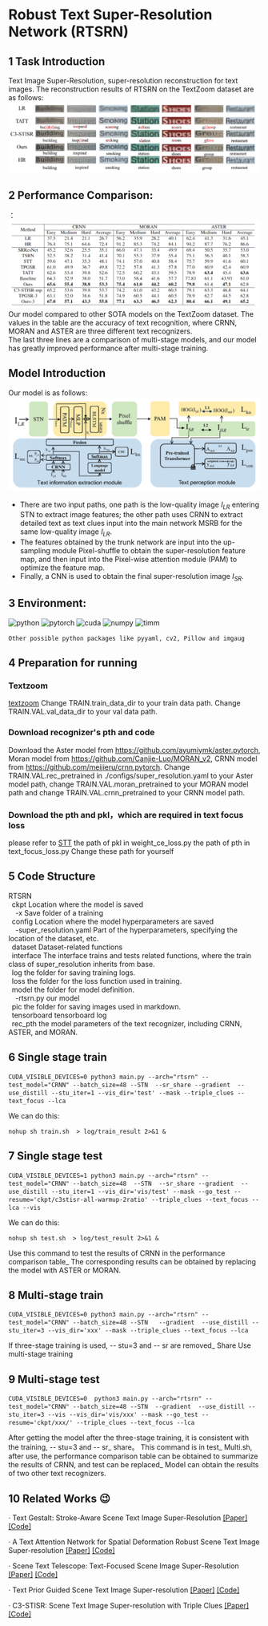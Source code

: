 # Robust Text Super-Resolution Network (RTSRN)



## 1 Task Introduction

Text Image Super-Resolution, super-resolution reconstruction for text images. The reconstruction results of RTSRN on the TextZoom dataset are as follows:
![visualization](./pic/visualization.jpg)
## 2 Performance Comparison:
：
![main table](./pic/main_table.png)
Our model compared to other SOTA models on the TextZoom dataset. The values in the table are the accuracy of text recognition, where CRNN, MORAN and ASTER are three different text recognizers.
<br>
The last three lines are a comparison of multi-stage models, and our model has greatly improved performance after multi-stage training.
## Model Introduction

Our model is as follows:
![visualization](./pic/architecture.jpg)

- There are two input paths, one path is the low-quality image $I_{LR}$ entering STN to extract image features; the other path uses CRNN to extract detailed text as text clues input into the main network MSRB for the same low-quality image $I_{LR}$.
- The features obtained by the trunk network are input into the up-sampling module Pixel-shuffle to obtain the super-resolution feature map, and then input into the Pixel-wise attention module (PAM) to optimize the feature map.
- Finally, a CNN is used to obtain the final super-resolution image $I_{SR}$.
## 3 Environment:


![python](https://img.shields.io/badge/python-v3.8-green.svg?style=plastic)
![pytorch](https://img.shields.io/badge/pytorch-v1.10-green.svg?style=plastic)
![cuda](https://img.shields.io/badge/cuda-v11.0-green.svg?style=plastic)
![numpy](https://img.shields.io/badge/numpy-1.18-green.svg?style=plastic)
![timm](https://img.shields.io/badge/timm-0.6.11-green.svg?style=plastic)

```
Other possible python packages like pyyaml, cv2, Pillow and imgaug
```

## 4 Preparation for running

### Textzoom


[textzoom](https://drive.google.com/drive/folders/1WRVy-fC_KrembPkaI68uqQ9wyaptibMh)
Change TRAIN.train_data_dir to your train data path. Change TRAIN.VAL.val_data_dir to your val data path.


### Download recognizer's pth and code

Download the Aster model from https://github.com/ayumiymk/aster.pytorch, Moran model from https://github.com/Canjie-Luo/MORAN_v2, CRNN model from https://github.com/meijieru/crnn.pytorch.
Change TRAIN.VAL.rec_pretrained in ./configs/super_resolution.yaml to your Aster model path, change TRAIN.VAL.moran_pretrained to your MORAN model path and change TRAIN.VAL.crnn_pretrained to your CRNN model path.
### Download the pth and pkl，which are required in text focus loss
please refer to  [STT](https://github.com/FudanVI/FudanOCR/tree/main/scene-text-telescope)
the path of pkl in weight_ce_loss.py       the path of pth in text_focus_loss.py 
Change these path  for yourself
## 5 Code Structure


RTSRN <br>
&ensp;ckpt   Location where the model is saved<br>
&ensp;&ensp;-x Save folder of a training <br>
&ensp;config  Location where the model hyperparameters are saved  <br>
&ensp;&ensp;-super_resolution.yaml  Part of the hyperparameters, specifying the location of the dataset, etc.  <br>
&ensp;dataset  Dataset-related functions  <br>
&ensp;interface  The interface trains and tests related functions, where the train class of super_resolution inherits from base.   <br>
&ensp;log  the folder for saving training logs.<br>
&ensp;loss  the folder for the loss function used in training.  <br>
&ensp;model  the folder for model definition. <br>
&ensp;&ensp;-rtsrn.py    our model<br>
&ensp;pic  the folder for saving images used in markdown.<br>
&ensp;tensorboard tensorboard log<br>
&ensp;rec_pth the model parameters of the text recognizer, including CRNN, ASTER, and MORAN.<br>


## 6 Single stage train


```
CUDA_VISIBLE_DEVICES=0 python3 main.py --arch="rtsrn" --test_model="CRNN" --batch_size=48 --STN  --sr_share --gradient  --use_distill --stu_iter=1 --vis_dir='test' --mask --triple_clues --text_focus --lca
```
We can do this:


```
nohup sh train.sh  > log/train_result 2>&1 &
```

## 7 Single stage test



```
CUDA_VISIBLE_DEVICES=1 python3 main.py --arch="rtsrn" --test_model="CRNN" --batch_size=48  --STN  --sr_share --gradient  --use_distill --stu_iter=1 --vis_dir='vis/test' --mask --go_test --resume='ckpt/c3stisr-all-warmup-2ratio' --triple_clues --text_focus --lca --vis
```
We can do this:

```
nohup sh test.sh  > log/test_result 2>&1 &
```
Use this command to test the results of CRNN in the performance comparison table_ The corresponding results can be obtained by replacing the model with ASTER or MORAN.




## 8 Multi-stage train



```
CUDA_VISIBLE_DEVICES=0 python3 main.py --arch="rtsrn" --test_model="CRNN" --batch_size=48 --STN   --gradient  --use_distill --stu_iter=3 --vis_dir='xxx' --mask --triple_clues --text_focus --lca
```

If three-stage training is used, -- stu=3 and -- sr are removed_ Share Use multi-stage training<br>



## 9 Multi-stage test

```
CUDA_VISIBLE_DEVICES=0  python3 main.py --arch="rtsrn" --test_model="CRNN" --batch_size=48 --STN  --gradient  --use_distill --stu_iter=3 --vis --vis_dir='vis/xxx' --mask --go_test --resume='ckpt/xxx/' --triple_clues --text_focus --lca
```
After getting the model after the three-stage training, it is consistent with the training, -- stu=3 and -- sr_ share。
This command is in test_ Multi.sh, after use, the performance comparison table can be obtained to summarize the results of CRNN, and test can be replaced_ Model can obtain the results of two other text recognizers.

## 10 Related Works :wink:
· Text Gestalt: Stroke-Aware Scene Text Image Super-Resolution [[Paper]](https://arxiv.org/pdf/2112.08171.pdf) [[Code]](https://github.com/FudanVI/FudanOCR)

· A Text Attention Network for Spatial Deformation Robust Scene Text Image Super-resolution [[Paper]](https://arxiv.org/pdf/2203.09388.pdf) [[Code]](https://github.com/mjq11302010044/TATT)

· Scene Text Telescope: Text-Focused Scene Image Super-Resolution [[Paper]](https://openaccess.thecvf.com/content/CVPR2021/papers/Chen_Scene_Text_Telescope_Text-Focused_Scene_Image_Super-Resolution_CVPR_2021_paper.pdf) [[Code]](https://github.com/FudanVI/FudanOCR)

· Text Prior Guided Scene Text Image Super-resolution [[Paper]](https://arxiv.org/pdf/2106.15368.pdf) [[Code]](https://github.com/mjq11302010044/TPGSR)

· C3-STISR: Scene Text Image Super-resolution with Triple Clues [[Paper]](https://arxiv.org/pdf/2204.14044.pdf) [[Code]](https://github.com/zhaominyiz/C3-STISR)
